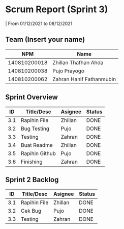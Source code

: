 # Scrum Report (Sprint 3)
| From 01/12/2021 to 08/12/2021

## Team (Insert your name)
| NPM           | Name                     |
| ------------- |-------------             |
| 140810200018  | Zhillan Thafhan Ahda     |
| 140810200038  | Pujo Prayogo             |
| 140810200062  | Zahran Hanif Fathanmubin |

## Sprint Overview
| ID  | Title/Desc       | Asignee | Status  |
| --- | ---------------- | ------- | ------  |
| 3.1 | Rapihin File     | Zhillan | DONE    |
| 3.2 | Bug Testing      | Pujo    | DONE    |
| 3.3 | Testing          | Zahran  | DONE    |
| 3.4 | Buat Readme      | Zhillan | DONE    |
| 3.5 | Rapihin Github   | Pujo    | DONE    |
| 3.6 | Finishing        | Zahran  | DONE    |

## Sprint 2 Backlog
| ID  | Title/Desc       | Asignee | Status  |
| --- | ---------------- | ------- | ------  |
| 3.1 | Rapihin File     | Zhillan | DONE    |
| 3.2 | Cek Bug          | Pujo    | DONE    |
| 3.3 | Testing          | Zahran  | DONE    |
